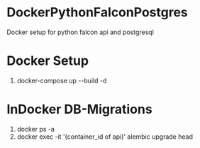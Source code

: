 # DockerPythonFalconPostgres
Docker setup for python falcon api and postgresql

# Docker Setup
1. docker-compose up --build -d

# InDocker DB-Migrations
1. docker ps -a
2. docker exec -it '(container_id of api)' alembic upgrade head
